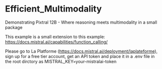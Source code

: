 # Efficient_Multimodality
Demonstrating Pixtral 12B - Where reasoning meets multimodality in a small package

This example is a small extension to this example: https://docs.mistral.ai/capabilities/function_calling/

Please go to La Platforme (https://docs.mistral.ai/deployment/laplateforme), sign up for a free tier account, get an API token and place it in a .env file in the root dirctory as MISTRAL_KEY=your-mistralai-token
